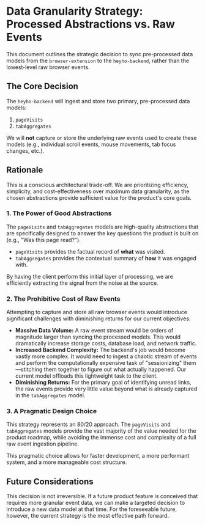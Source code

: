 # Data Granularity Strategy: Processed Abstractions vs. Raw Events

This document outlines the strategic decision to sync pre-processed data models from the `browser-extension` to the `heyho-backend`, rather than the lowest-level raw browser events.

## The Core Decision

The `heyho-backend` will ingest and store two primary, pre-processed data models:

1.  `pageVisits`
2.  `tabAggregates`

We will **not** capture or store the underlying raw events used to create these models (e.g., individual scroll events, mouse movements, tab focus changes, etc.).

## Rationale

This is a conscious architectural trade-off. We are prioritizing efficiency, simplicity, and cost-effectiveness over maximum data granularity, as the chosen abstractions provide sufficient value for the product's core goals.

### 1. The Power of Good Abstractions

The `pageVisits` and `tabAggregates` models are high-quality abstractions that are specifically designed to answer the key questions the product is built on (e.g., "Was this page read?").

*   `pageVisits` provides the factual record of **what** was visited.
*   `tabAggregates` provides the contextual summary of **how** it was engaged with.

By having the client perform this initial layer of processing, we are efficiently extracting the signal from the noise at the source.

### 2. The Prohibitive Cost of Raw Events

Attempting to capture and store all raw browser events would introduce significant challenges with diminishing returns for our current objectives:

*   **Massive Data Volume:** A raw event stream would be orders of magnitude larger than syncing the processed models. This would dramatically increase storage costs, database load, and network traffic.
*   **Increased Backend Complexity:** The backend's job would become vastly more complex. It would need to ingest a chaotic stream of events and perform the computationally expensive task of "sessionizing" them—stitching them together to figure out what actually happened. Our current model offloads this lightweight task to the client.
*   **Diminishing Returns:** For the primary goal of identifying unread links, the raw events provide very little value beyond what is already captured in the `tabAggregates` model.

### 3. A Pragmatic Design Choice

This strategy represents an 80/20 approach. The `pageVisits` and `tabAggregates` models provide the vast majority of the value needed for the product roadmap, while avoiding the immense cost and complexity of a full raw event ingestion pipeline.

This pragmatic choice allows for faster development, a more performant system, and a more manageable cost structure.

## Future Considerations

This decision is not irreversible. If a future product feature is conceived that requires more granular event data, we can make a targeted decision to introduce a new data model at that time. For the foreseeable future, however, the current strategy is the most effective path forward.
